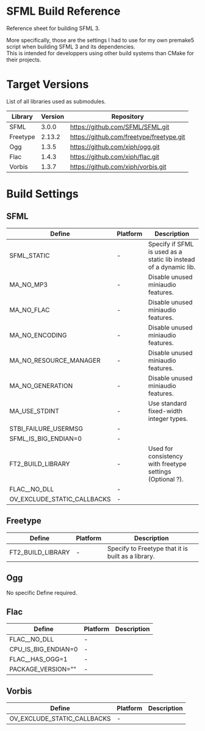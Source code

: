 # SFML Build Reference
Reference sheet for building SFML 3.  

More specifically, those are the settings I had to use for my own premake5 script when building SFML 3 and its dependencies.  
This is intended for developpers using other build systems than CMake for their projects.  

# Target Versions

List of all libraries used as submodules.

| Library | Version | Repository |
|---|---|---|
| SFML | 3.0.0 | https://github.com/SFML/SFML.git |
| Freetype | 2.13.2 | https://github.com/freetype/freetype.git |
| Ogg | 1.3.5 | https://github.com/xiph/ogg.git|
| Flac | 1.4.3 | https://github.com/xiph/flac.git |
| Vorbis | 1.3.7 | https://github.com/xiph/vorbis.git |

# Build Settings

## SFML

| Define | Platform | Description |
|---|---|---|
| SFML_STATIC | - | Specify if SFML is used as a static lib instead of a dynamic lib. |
| MA_NO_MP3 | - | Disable unused miniaudio features. |
| MA_NO_FLAC | - | Disable unused miniaudio features. |
| MA_NO_ENCODING | - | Disable unused miniaudio features. |
| MA_NO_RESOURCE_MANAGER | - | Disable unused miniaudio features. |
| MA_NO_GENERATION | - | Disable unused miniaudio features. |
| MA_USE_STDINT | - | Use standard fixed-width integer types. |
| STBI_FAILURE_USERMSG | - |  |
| SFML_IS_BIG_ENDIAN=0 | - |  |
| FT2_BUILD_LIBRARY | - | Used for consistency with freetype settings (Optional ?). |
| FLAC__NO_DLL | - |  |
| OV_EXCLUDE_STATIC_CALLBACKS | - |  |

## Freetype

| Define | Platform | Description |
|---|---|---|
| FT2_BUILD_LIBRARY | - | Specify to Freetype that it is built as a library. |

## Ogg

No specific Define required.

## Flac

| Define | Platform | Description |
|---|---|---|
| FLAC__NO_DLL | - |  |
| CPU_IS_BIG_ENDIAN=0 | - |  |
| FLAC__HAS_OGG=1 | - |  |
| PACKAGE_VERSION=\"\" | - |  |

## Vorbis

| Define | Platform | Description |
|---|---|---|
| OV_EXCLUDE_STATIC_CALLBACKS | - |  |
